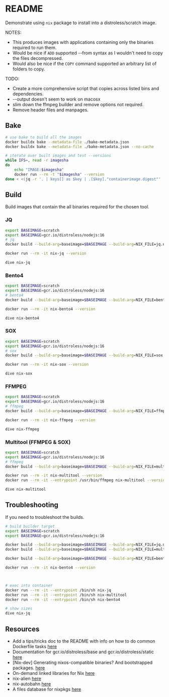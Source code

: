 # README

Demonstrate using `nix` package to install into a distroless/scratch image.  

NOTES:

* This produces images with applications containing only the binaries required to run them.  
* Would be nice if `ADD` supported --from syntax as I wouldn't need to copy the files decompressed.  
* Would also be nice if the `COPY` command supported an arbitrary list of folders to copy.  

TODO:  

* Create a more comprehensive script that copies across listed bins and dependencies.  
* --output doesn't seem to work on macosx
* slim down the ffmpeg builder and remove options not required.  
* Remove header files and manpages.

## Bake

```bash
# use bake to build all the images
docker buildx bake --metadata-file ./bake-metadata.json  
docker buildx bake --metadata-file ./bake-metadata.json --no-cache 

# iterate over built images and test --versions
while IFS=, read -r imagesha
do
    echo "IMAGE:$imagesha"
    docker run --rm -t "$imagesha" --version
done < <(jq -r '. | keys[] as $key | .[$key]."containerimage.digest"' ./bake-metadata.json)
```

## Build

Build images that contain the all binaries required for the chosen tool.  

### JQ

```bash
export BASEIMAGE=scratch
export BASEIMAGE=gcr.io/distroless/nodejs:16 
# jq
docker build --build-arg=baseimage=$BASEIMAGE --build-arg=NIX_FILE=jq.nix --build-arg=PROGRAM_FILE=jq --progress=plain -f Dockerfile.jq --target PRODUCTION -t nix-jq .

docker run --rm -it nix-jq --version

dive nix-jq
```

### Bento4

```bash
export BASEIMAGE=scratch
export BASEIMAGE=gcr.io/distroless/nodejs:16 
# bento4
docker build --build-arg=baseimage=$BASEIMAGE --build-arg=NIX_FILE=bento4.nix --build-arg=PROGRAM_FILE=mp42hls --progress=plain -f Dockerfile.bento4 --target PRODUCTION -t nix-bento4 .

docker run --rm -it nix-bento4 --version

dive nix-bento4
```

### SOX

```bash
export BASEIMAGE=scratch
export BASEIMAGE=gcr.io/distroless/nodejs:16 
# sox
docker build --build-arg=baseimage=$BASEIMAGE --build-arg=NIX_FILE=sox.nix --build-arg=PROGRAM_FILE=sox --progress=plain -f Dockerfile.sox --target PRODUCTION -t nix-sox .

docker run --rm -it nix-sox --version

dive nix-sox
```

### FFMPEG

```bash
export BASEIMAGE=scratch
export BASEIMAGE=gcr.io/distroless/nodejs:16 
# ffmpeg
docker build --build-arg=baseimage=$BASEIMAGE --build-arg=NIX_FILE=ffmpeg-full.nix --build-arg=PROGRAM_FILE=ffmpeg --progress=plain -f Dockerfile.ffmpeg --target PRODUCTION -t nix-ffmpeg .

docker run --rm -it nix-ffmpeg --version       

dive nix-ffmpeg
```

### Multitool (FFMPEG & SOX)

```bash
export BASEIMAGE=scratch
export BASEIMAGE=gcr.io/distroless/nodejs:16 
# ffmpeg
docker build --build-arg=baseimage=$BASEIMAGE --build-arg=NIX_FILE=multitool.nix --progress=plain -f Dockerfile.multitool --target PRODUCTION -t nix-multitool .

docker run --rm -it nix-multitool --version       
docker run --rm -it --entrypoint /usr/bin/ffmpeg nix-multitool --version

dive nix-multitool
```

## Troubleshooting

If you need to troubleshoot the builds.  

```sh
# build builder target
export BASEIMAGE=scratch
export BASEIMAGE=gcr.io/distroless/nodejs:16 

docker build --build-arg=baseimage=$BASEIMAGE --build-arg=NIX_FILE=jq.nix --build-arg=PROGRAM_FILE=jq --progress=plain -f Dockerfile.jq --target BUILDER -t nix-jq .
docker build --build-arg=baseimage=$BASEIMAGE --build-arg=NIX_FILE=multitool.nix --progress=plain -f Dockerfile.multitool --target BUILDER -t nix-multitool .

docker build --build-arg=baseimage=$BASEIMAGE --build-arg=NIX_FILE=bento4.nix --build-arg=PROGRAM_FILE=mp42hls --progress=plain -f Dockerfile.bento4 --target BUILDER -t nix-bento4 .

docker run --rm -it nix-bento4 --version



# exec into container
docker run --rm -it --entrypoint /bin/sh nix-jq
docker run --rm -it --entrypoint /bin/sh nix-multitool 
docker run --rm -it --entrypoint /bin/sh nix-bento4

# show sizes
dive nix-jq
```

## Resources

* Add a tips/tricks doc to the README with info on how to do common Dockerfile tasks [here](https://github.com/GoogleContainerTools/distroless/issues/13)
* Documentation for gcr.io/distroless/base and gcr.io/distroless/static [here](https://github.com/GoogleContainerTools/distroless/tree/main/base)
* [Nix-dev] Generating nixos-compatible binaries? And bootstrapped packages. [here](https://releases.nixos.org/nix-dev/2016-August/021431.html)
* On-demand linked libraries for Nix [here](https://fzakaria.com/2020/11/18/on-demand-linked-libraries-for-nix.html)
* nix-alien [here](https://github.com/thiagokokada/nix-alien)
* nix-autobahn [here](https://github.com/Lassulus/nix-autobahn)
* A files database for nixpkgs [here](https://github.com/bennofs/nix-index)
